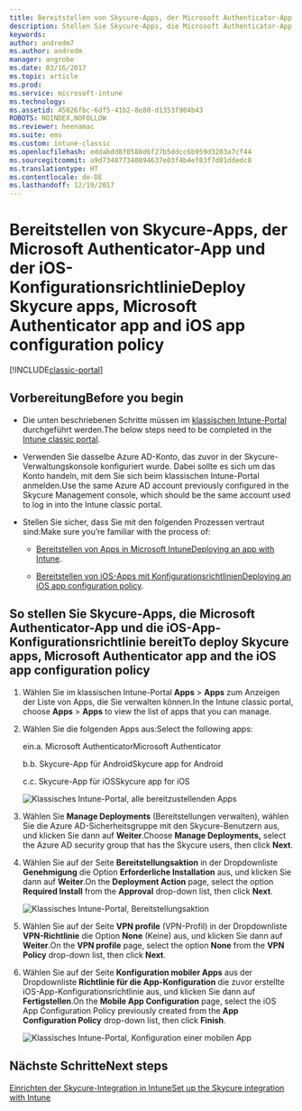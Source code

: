 ```yaml
---
title: Bereitstellen von Skycure-Apps, der Microsoft Authenticator-App und der iOS-Konfigurationsrichtlinie
description: Stellen Sie Skycure-Apps, die Microsoft Authenticator-App und die iOS-Konfigurationsrichtlinie im klassischen Intune-Portal bereit.
keywords: 
author: andredm7
ms.author: andredm
manager: angrobe
ms.date: 03/16/2017
ms.topic: article
ms.prod: 
ms.service: microsoft-intune
ms.technology: 
ms.assetid: 45826fbc-6df5-41b2-8e80-d1353f904b43
ROBOTS: NOINDEX,NOFOLLOW
ms.reviewer: heenamac
ms.suite: ems
ms.custom: intune-classic
ms.openlocfilehash: eddabdd8f0588d6f27b5ddcc6b959d3203a7cf44
ms.sourcegitcommit: a9d734877340894637e03f4b4ef83f7d01ddedc8
ms.translationtype: HT
ms.contentlocale: de-DE
ms.lasthandoff: 12/19/2017
---
```

# <a name="deploy-skycure-apps-microsoft-authenticator-app-and-ios-app-configuration-policy"></a><span data-ttu-id="c0dcf-103">Bereitstellen von Skycure-Apps, der Microsoft Authenticator-App und der iOS-Konfigurationsrichtlinie</span><span class="sxs-lookup"><span data-stu-id="c0dcf-103">Deploy Skycure apps, Microsoft Authenticator app and iOS app configuration policy</span></span>

[!INCLUDE[classic-portal](../includes/classic-portal.md)]

## <a name="before-you-begin"></a><span data-ttu-id="c0dcf-104">Vorbereitung</span><span class="sxs-lookup"><span data-stu-id="c0dcf-104">Before you begin</span></span>

-   <span data-ttu-id="c0dcf-105">Die unten beschriebenen Schritte müssen im [klassischen Intune-Portal](https://manage.microsoft.com/) durchgeführt werden.</span><span class="sxs-lookup"><span data-stu-id="c0dcf-105">The below steps need to be completed in the [Intune classic portal](https://manage.microsoft.com/).</span></span>

-   <span data-ttu-id="c0dcf-106">Verwenden Sie dasselbe Azure AD-Konto, das zuvor in der Skycure-Verwaltungskonsole konfiguriert wurde. Dabei sollte es sich um das Konto handeln, mit dem Sie sich beim klassischen Intune-Portal anmelden.</span><span class="sxs-lookup"><span data-stu-id="c0dcf-106">Use the same Azure AD account previously configured in the Skycure Management console, which should be the same account used to log in into the Intune classic portal.</span></span>

-   <span data-ttu-id="c0dcf-107">Stellen Sie sicher, dass Sie mit den folgenden Prozessen vertraut sind:</span><span class="sxs-lookup"><span data-stu-id="c0dcf-107">Make sure you’re familiar with the process of:</span></span>

    -   <span data-ttu-id="c0dcf-108">[Bereitstellen von Apps in Microsoft Intune](/intune-classic/deploy-use/deploy-apps-in-microsoft-intune)</span><span class="sxs-lookup"><span data-stu-id="c0dcf-108">[Deploying an app with Intune](/intune-classic/deploy-use/deploy-apps-in-microsoft-intune).</span></span>

    -   <span data-ttu-id="c0dcf-109">[Bereitstellen von iOS-Apps mit Konfigurationsrichtlinien](/intune-classic/deploy-use/configure-ios-apps-with-mobile-app-configuration-policies-in-microsoft-intune)</span><span class="sxs-lookup"><span data-stu-id="c0dcf-109">[Deploying an iOS app configuration policy](/intune-classic/deploy-use/configure-ios-apps-with-mobile-app-configuration-policies-in-microsoft-intune).</span></span>

## <a name="to-deploy-skycure-apps-microsoft-authenticator-app-and-the-ios-app-configuration-policy"></a><span data-ttu-id="c0dcf-110">So stellen Sie Skycure-Apps, die Microsoft Authenticator-App und die iOS-App-Konfigurationsrichtlinie bereit</span><span class="sxs-lookup"><span data-stu-id="c0dcf-110">To deploy Skycure apps, Microsoft Authenticator app and the iOS app configuration policy</span></span>

1.  <span data-ttu-id="c0dcf-111">Wählen Sie im klassischen Intune-Portal **Apps** &gt; **Apps** zum Anzeigen der Liste von Apps, die Sie verwalten können.</span><span class="sxs-lookup"><span data-stu-id="c0dcf-111">In the Intune classic portal, choose **Apps** &gt; **Apps** to view the list of apps that you can manage.</span></span>

2.  <span data-ttu-id="c0dcf-112">Wählen Sie die folgenden Apps aus:</span><span class="sxs-lookup"><span data-stu-id="c0dcf-112">Select the following apps:</span></span>

    <span data-ttu-id="c0dcf-113">ein.</span><span class="sxs-lookup"><span data-stu-id="c0dcf-113">a.</span></span>  <span data-ttu-id="c0dcf-114">Microsoft Authenticator</span><span class="sxs-lookup"><span data-stu-id="c0dcf-114">Microsoft Authenticator</span></span>

    <span data-ttu-id="c0dcf-115">b.</span><span class="sxs-lookup"><span data-stu-id="c0dcf-115">b.</span></span>  <span data-ttu-id="c0dcf-116">Skycure-App für Android</span><span class="sxs-lookup"><span data-stu-id="c0dcf-116">Skycure app for Android</span></span>

    <span data-ttu-id="c0dcf-117">c.</span><span class="sxs-lookup"><span data-stu-id="c0dcf-117">c.</span></span>  <span data-ttu-id="c0dcf-118">Skycure-App für iOS</span><span class="sxs-lookup"><span data-stu-id="c0dcf-118">Skycure app for iOS</span></span>

       ![Klassisches Intune-Portal, alle bereitzustellenden Apps](../media/mtp/skycure-deploy-app-1.png)

3.  <span data-ttu-id="c0dcf-120">Wählen Sie **Manage Deployments** (Bereitstellungen verwalten), wählen Sie die Azure AD-Sicherheitsgruppe mit den Skycure-Benutzern aus, und klicken Sie dann auf **Weiter**.</span><span class="sxs-lookup"><span data-stu-id="c0dcf-120">Choose **Manage Deployments,** select the Azure AD security group that has the Skycure users, then click **Next**.</span></span>

4.  <span data-ttu-id="c0dcf-121">Wählen Sie auf der Seite **Bereitstellungsaktion** in der Dropdownliste **Genehmigung** die Option **Erforderliche Installation** aus, und klicken Sie dann auf **Weiter**.</span><span class="sxs-lookup"><span data-stu-id="c0dcf-121">On the **Deployment Action** page, select the option **Required Install** from the **Approval** drop-down list, then click **Next**.</span></span>

    ![Klassisches Intune-Portal, Bereitstellungsaktion](../media/mtp/skycure-deploy-app-2.png)

5.  <span data-ttu-id="c0dcf-123">Wählen Sie auf der Seite **VPN profile** (VPN-Profil) in der Dropdownliste **VPN-Richtlinie** die Option **None** (Keine) aus, und klicken Sie dann auf **Weiter**.</span><span class="sxs-lookup"><span data-stu-id="c0dcf-123">On the **VPN profile** page, select the option **None** from the **VPN Policy** drop-down list, then click **Next**.</span></span>

6.  <span data-ttu-id="c0dcf-124">Wählen Sie auf der Seite **Konfiguration mobiler Apps** aus der Dropdownliste **Richtlinie für die App-Konfiguration** die zuvor erstellte iOS-App-Konfigurationsrichtlinie aus, und klicken Sie dann auf **Fertigstellen**.</span><span class="sxs-lookup"><span data-stu-id="c0dcf-124">On the **Mobile App Configuration** page, select the iOS App Configuration Policy previously created from the **App Configuration Policy** drop-down list, then click **Finish**.</span></span>

    ![Klassisches Intune-Portal, Konfiguration einer mobilen App](../media/mtp/skycure-deploy-app-3.png)

## <a name="next-steps"></a><span data-ttu-id="c0dcf-126">Nächste Schritte</span><span class="sxs-lookup"><span data-stu-id="c0dcf-126">Next steps</span></span>

[<span data-ttu-id="c0dcf-127">Einrichten der Skycure-Integration in Intune</span><span class="sxs-lookup"><span data-stu-id="c0dcf-127">Set up the Skycure integration with Intune</span></span>](/intune-classic/deploy-use/setup-the-skycure-integration-with-Intune)
